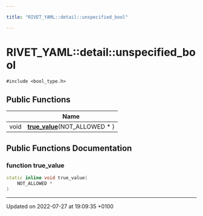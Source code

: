 ```yaml
---

title: "RIVET_YAML::detail::unspecified_bool"

---
```


# RIVET_YAML::detail::unspecified_bool






`#include <bool_type.h>`

## Public Functions

|                | Name           |
| -------------- | -------------- |
| void | **[true_value](http://example.org/classes/structrivet__yaml_1_1detail_1_1unspecified__bool/#function-true-value)**(NOT_ALLOWED * ) |

## Public Functions Documentation

### function true_value

```cpp
static inline void true_value(
    NOT_ALLOWED * 
)
```


-------------------------------

Updated on 2022-07-27 at 19:09:35 +0100